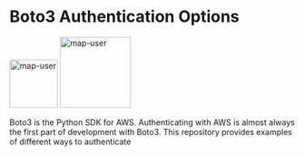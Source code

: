 # Boto3 Authentication Options

<img width="85" alt="map-user" src="https://img.shields.io/badge/views-161-green"> <img width="125" alt="map-user" src="https://img.shields.io/badge/unique visits-042-green">

Boto3 is the Python SDK for AWS. Authenticating with AWS is almost always the first part of development with Boto3. This repository provides examples of different ways to authenticate
